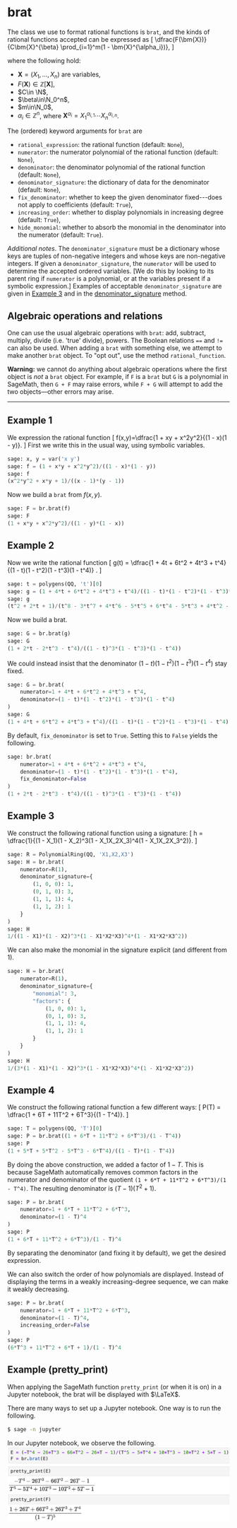 # brat

The class we use to format rational functions is `brat`, and the kinds of rational functions accepted can be expressed as 
\[ 
	\dfrac{F(\bm{X})}{C\bm{X}^{\beta} \prod_{i=1}^m(1 - \bm{X}^{\alpha_i})}, 
\] 

where the following hold:

- $\bm{X}=(X_1, \dots, X_n)$ are variables,
- $F(\bm{X})\in \mathbb{Z}[\bm{X}]$,
- $C\in \N$, 
- $\beta\in\N_0^n$,
- $m\in\N_0$, 
- $\alpha_i\in\mathbb{Z}^n$, where $\bm{X}^{\alpha_i} = X_1^{\alpha_{i,1}}\cdots X_n^{\alpha_{i,n}}$.


The (ordered) keyword arguments for `brat` are

- `rational_expression`: the rational function (default: `None`),
- `numerator`: the numerator polynomial of the rational function (default: `None`),
- `denominator`: the denominator polynomial of the rational function (default: `None`),
- `denominator_signature`: the dictionary of data for the denominator (default: `None`),
- `fix_denominator`: whether to keep the given denominator fixed---does not apply to coefficients (default: `True`),
- `increasing_order`: whether to display polynomials in increasing degree (default: `True`),
- `hide_monomial`: whether to absorb the monomial in the denominator into the numerator (default: `True`).

*Additional notes*. The `denominator_signature` must be a dictionary whose keys are tuples of non-negative integers and whose keys are non-negative integers. If given a `denominator_signature`, the `numerator` will be used to determine the accepted ordered variables. [We do this by looking to its parent ring if `numerator` is a polynomial, or at the variables present if a symbolic expression.] Examples of acceptable `denominator_signature` are given in [Example 3](#example-3) and in the [denominator_signature](brat-methods.md#denominator_signature) method.

## Algebraic operations and relations

One can use the usual algebraic operations with `brat`: add, subtract, multiply, divide (i.e. 'true' divide), powers. The Boolean relations `==` and `!=` can also be used. When adding a `brat` with something else, we attempt to make another `brat` object. To "opt out", use the method `rational_function`. 

**Warning:** we cannot do anything about algebraic operations where the first object is *not* a `brat` object. For example, if `F` is a `brat` but `G` is a polynomial in SageMath, then `G + F` may raise errors, while `F + G` will attempt to add the two objects&mdash;other errors may arise.

---

## Example 1

We expression the rational function
\[
	f(x,y)=\dfrac{1 + xy + x^2y^2}{(1 - x)(1 - y)}.
\]
First we write this in the usual way, using symbolic variables. 

```python
sage: x, y = var('x y')
sage: f = (1 + x*y + x^2*y^2)/((1 - x)*(1 - y))
sage: f
(x^2*y^2 + x*y + 1)/((x - 1)*(y - 1))
```

Now we build a `brat` from $f(x,y)$.
```python
sage: F = br.brat(f)
sage: F
(1 + x*y + x^2*y^2)/((1 - y)*(1 - x))
```

## Example 2

Now we write the rational function 
\[
	g(t) = \dfrac{1 + 4t + 6t^2 + 4t^3 + t^4}{(1 - t)(1 - t^2)(1 - t^3)(1 - t^4)} . 
\]

```python
sage: t = polygens(QQ, 't')[0]
sage: g = (1 + 4*t + 6*t^2 + 4*t^3 + t^4)/((1 - t)*(1 - t^2)*(1 - t^3)*(1 - t^4))
sage: g
(t^2 + 2*t + 1)/(t^8 - 3*t^7 + 4*t^6 - 5*t^5 + 6*t^4 - 5*t^3 + 4*t^2 - 3*t + 1)
```

Now we build a brat. 

```python
sage: G = br.brat(g)
sage: G
(1 + 2*t - 2*t^3 - t^4)/((1 - t)^3*(1 - t^3)*(1 - t^4))
```

We could instead insist that the denominator $(1 - t)(1 - t^2)(1 - t^3)(1 - t^4)$ stay fixed. 
```python
sage: G = br.brat(
	numerator=1 + 4*t + 6*t^2 + 4*t^3 + t^4,
	denominator=(1 - t)*(1 - t^2)*(1 - t^3)*(1 - t^4)
)
sage: G
(1 + 4*t + 6*t^2 + 4*t^3 + t^4)/((1 - t)*(1 - t^2)*(1 - t^3)*(1 - t^4))
```

By default, `fix_denominator` is set to `True`. Setting this to `False` yields the following.
```python
sage: br.brat(
	numerator=1 + 4*t + 6*t^2 + 4*t^3 + t^4,
	denominator=(1 - t)*(1 - t^2)*(1 - t^3)*(1 - t^4),
	fix_denominator=False
)
(1 + 2*t - 2*t^3 - t^4)/((1 - t)^3*(1 - t^3)*(1 - t^4))
```

## Example 3

We construct the following rational function using a signature:
\[
	h = \dfrac{1}{(1 - X_1)(1 - X_2)^3(1 - X_1X_2X_3)^4(1 - X_1X_2X_3^2)}.
\]

```python
sage: R = PolynomialRing(QQ, 'X1,X2,X3')
sage: H = br.brat(
	numerator=R(1),
	denominator_signature={
		(1, 0, 0): 1, 
		(0, 1, 0): 3,
		(1, 1, 1): 4,
		(1, 1, 2): 1
	}
)
sage: H
1/((1 - X1)*(1 - X2)^3*(1 - X1*X2*X3)^4*(1 - X1*X2*X3^2))
```

We can also make the monomial in the signature explicit (and different from $1$).
```python
sage: H = br.brat(
	numerator=R(1),
	denominator_signature={
		"monomial": 3,
		"factors": {
			(1, 0, 0): 1, 
			(0, 1, 0): 3,
			(1, 1, 1): 4,
			(1, 1, 2): 1
		}
	}
)
sage: H
1/(3*(1 - X1)*(1 - X2)^3*(1 - X1*X2*X3)^4*(1 - X1*X2*X3^2))
```

## Example 4

We construct the following rational function a few different ways:
\[ 
	P(T) = \dfrac{1 + 6T + 11T^2 + 6T^3}{(1 - T^4)}. 
\]

```python
sage: T = polygens(QQ, 'T')[0]
sage: P = br.brat((1 + 6*T + 11*T^2 + 6*T^3)/(1 - T^4))
sage: P
(1 + 5*T + 5*T^2 - 5*T^3 - 6*T^4)/((1 - T)*(1 - T^4))
```

By doing the above construction, we added a factor of $1-T$. This is because SageMath automatically removes common factors in the numerator and denominator of the quotient `(1 + 6*T + 11*T^2 + 6*T^3)/(1 - T^4)`. The resulting denominator is $(T - 1)(T^2 + 1)$.

```python
sage: P = br.brat(
	numerator=1 + 6*T + 11*T^2 + 6*T^3,
	denominator=(1 - T)^4
)
sage: P
(1 + 6*T + 11*T^2 + 6*T^3)/(1 - T)^4
```

By separating the denominator (and fixing it by default), we get the desired expression. 

We can also switch the order of how polynomials are displayed. Instead of displaying the terms in a weakly increasing-degree sequence, we can make it weakly decreasing.
```python
sage: P = br.brat(
	numerator=1 + 6*T + 11*T^2 + 6*T^3,
	denominator=(1 - T)^4,
	increasing_order=False
)
sage: P
(6*T^3 + 11*T^2 + 6*T + 1)/(1 - T)^4
```

## Example (pretty_print)

When applying the SageMath function `pretty_print` (or when it is on) in a Jupyter notebook, the brat will be displayed with $\LaTeX$.

There are many ways to set up a Jupyter notebook. One way is to run the following.
```bash
$ sage -n jupyter
```

In our Jupyter notebook, we observe the following.
![](pretty_print.png)